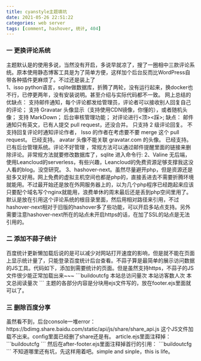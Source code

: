 ```yaml
---
title: cyanstyle主题填坑
date: 2021-05-26 22:51:22
categories: web server
tags: [comment, hashover, 统计, 404]
---
```

<h3> 一 更换评论系统 </h3>
<div>
 主题默认是的使用多说，当然没有开启，多说早就凉了，搜了一圈相中三款评论系统。原本使用静态博客工具是为了简单方便，这样加个后台反而比WordPress自带各种插件更麻烦了。不过还是装上了</div>
<!--more-->
1、isso python语言，sqlite做数据库，折腾了两轮，没有运行起来，换docker也不行，已停更两年，没有安装说明。甚至介绍与实际代码都不一致。
网上总结的优缺点：
支持邮件通知，每个评论都发给管理员，评论者可以接收别人回复自己的评论；
支持 Gravatar 头像显示（支持使用CDN镜像，你懂的），或者随机头像；
支持 MarkDown；
后台审核管理功能；
对评论进行<顶><踩>;
缺点：
邮件通知只有英文，已有人提交 pull request，还没合并。
只支持 2 级评论回复。
不支持回复评论时通知评论作者， Isso 的作者在考虑要不要 merge 这个 pull request。 已经支持。
avatar 头像不能关联 gravatar.com 的头像。 已经支持。
已有后台管理系统。评论不好管理 ，常规方法可以通过邮件提醒里面的链接来删除评论。非常规方法就要修改数据库了，sqlite 进入命令行:
2、Valine 无后端，使用Leancloud的serverless，有些兴趣，Leancloud的免费资源足够支撑我这没人看的blog。没空研究。
3、hashover-next。虽然尽量避开php，但是资源还是挺多又好用。网上免费的虚拟主机空间也都是php的，直接丢进去不需要折腾环境就能用。不过最开始还是放在外网服务器上的，以为几个php程序已经跑起来应该只要配个域名写个nginx就能用，浪费单休的周末最后还是丢到php空间里用了。
默认是放在引用这个评论系统的根目录里面，然后用相对路径来引用，不过hashover-next相对于旧版的hashover多了些功能，可以开启多站点支持。另外需要注意hashover-next所在的站点未开启https的话，在加了SSL的站点是无法引用的。
<h3> 二 添加不蒜子统计 </h3>
百度统计更新懒加载后说的是可以减少对网站打开速度的影响，但是就不能在页面上显示统计量了，只能登录百度统计后台查看。不蒜子算是最简单的展示访问数据的JS工具。代码如下，添加到需要统计的页面。但是虽然支持https，不蒜子的JS文件很少能正常加载出来~~~
```buildoutcfg
<script async src="//busuanzi.ibruce.info/busuanzi/2.3/busuanzi.pure.mini.js"> 
	</script>
<span id="busuanzi_container_site_pv">
本站总访问量<span id="busuanzi_value_site_pv"></span>次
</span>
<span id="busuanzi_container_site_uv">
本站访客数<span id="busuanzi_value_site_uv"></span>人次
</span>
<span id="busuanzi_container_page_pv">
本文总阅读量<span id="busuanzi_value_page_pv"></span>次
</span>
```
主题的各部分内容是分块用ejs文件写的，放在footer.ejs里面就可以了。
<h3> 三 删除百度分享 </h3>
虽然看不到，后台console一堆error： https://bdimg.share.baidu.com/static/api/js/share/share_api.js 这个JS文件加载不出来。config里面已经删了share还是有。
article.ejs里面注释掉：
```buildoutcfg
<!--<div class="comments-link">
    <% if (post.comments && theme.duoshuo_shortname){ %>
    <a href="<%- url_for(post.path) %>#comments" class="leave-reply"><%= theme.reply %></a>
    <% } %>
    <a href="javascript:void(0);" data-url="<%- post.permalink %>" data-id="<%= post._id %>" class="leave-reply bdsharebuttonbox" data-cmd="more"><%= theme.share %></a>
        </div>--><!-- .comments-link -->
```
然后在after-footer.ejs里面注释掉首行的引用：
```buildoutcfg
<!-- <script>window._bd_share_config={"common":{"bdSnsKey":{},"bdText":"","bdMini":"1","bdMiniList":false,"bdPic":"","bdStyle":"2","bdSize":"16"},"share":{}};with(document)0[(getElementsByTagName('head')[0]||body).appendChild(createElement('script')).src='/js/share.js'];</script>
 -->
```
不知道哪里还有坑，先这样用着吧。simple and sinple，this is life。